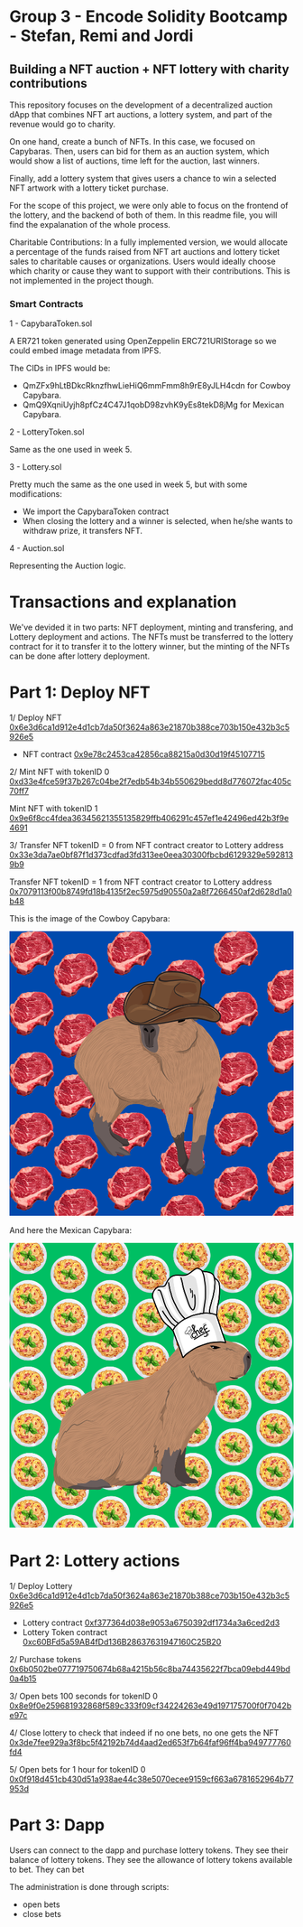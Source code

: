 # Group 3 - Encode Solidity Bootcamp - Stefan, Remi and Jordi

## Building a NFT auction + NFT lottery with charity contributions

This repository focuses on the development of a decentralized auction dApp that combines NFT art auctions, a lottery system, and part of the revenue would go to charity.

On one hand, create a bunch of NFTs. In this case, we focused on Capybaras. Then, users can bid for them as an auction system, which would show a list of auctions, time left for the auction, last winners. 

Finally, add a lottery system that gives users a chance to win a selected NFT artwork with a lottery ticket purchase.

For the scope of this project, we were only able to focus on the frontend of the lottery, and the backend of both of them. In this readme file, you will find the expalanation of the whole process.

Charitable Contributions: In a fully implemented version, we would allocate a percentage of the funds raised from NFT art auctions and lottery ticket sales to charitable causes or organizations. Users would ideally choose which charity or cause they want to support with their contributions. This is not implemented in the project though.

### Smart Contracts

1 - CapybaraToken.sol

A ER721 token generated using OpenZeppelin ERC721URIStorage so we could embed image metadata from IPFS.

The CIDs in IPFS would be:

- QmZFx9hLtBDkcRknzfhwLieHiQ6mmFmm8h9rE8yJLH4cdn for Cowboy Capybara.
- QmQ9XqniUyjh8pfCz4C47J1qobD98zvhK9yEs8tekD8jMg for Mexican Capybara.

2 - LotteryToken.sol

Same as the one used in week 5.

3 - Lottery.sol

Pretty much the same as the one used in week 5, but with some modifications:

- We import the CapybaraToken contract 
- When closing the lottery and a winner is selected, when he/she wants to withdraw prize, it transfers NFT.

4 - Auction.sol

Representing the Auction logic.

# Transactions and explanation

We've devided it in two parts: NFT deployment, minting and transfering, and Lottery deployment and actions. The NFTs must be transferred to the lottery contract for it to transfer it to the lottery winner, but the minting of the NFTs can be done after lottery deployment. 

# Part 1: Deploy NFT
 
1/ Deploy NFT [0x6e3d6ca1d912e4d1cb7da50f3624a863e21870b388ce703b150e432b3c5926e5](https://sepolia.etherscan.io/tx/0x6e3d6ca1d912e4d1cb7da50f3624a863e21870b388ce703b150e432b3c5926e5)  
- NFT contract [0x9e78c2453ca42856ca88215a0d30d19f45107715](https://sepolia.etherscan.io/address/0x9e78c2453ca42856ca88215a0d30d19f45107715)

2/ Mint NFT with tokenID 0 [0xd33e4fce59f37b267c04be2f7edb54b34b550629bedd8d776072fac405c70ff7](https://sepolia.etherscan.io/tx/0xd33e4fce59f37b267c04be2f7edb54b34b550629bedd8d776072fac405c70ff7) 

Mint NFT with tokenID 1 [0x9e6f8cc4fdea36345621355135829ffb406291c457ef1e42496ed42b3f9e4691](https://sepolia.etherscan.io/tx/0x9e6f8cc4fdea36345621355135829ffb406291c457ef1e42496ed42b3f9e4691) 

3/ Transfer NFT tokenID = 0 from NFT contract creator to Lottery address [0x33e3da7ae0bf87f1d373cdfad3fd313ee0eea30300fbcbd6129329e5928139b9](https://sepolia.etherscan.io/tx/0x33e3da7ae0bf87f1d373cdfad3fd313ee0eea30300fbcbd6129329e5928139b9)

Transfer NFT tokenID = 1 from NFT contract creator to Lottery address [0x7079113f00b8749fd18b4135f2ec5975d90550a2a8f7266450af2d628d1a0b48](https://sepolia.etherscan.io/tx/0x7079113f00b8749fd18b4135f2ec5975d90550a2a8f7266450af2d628d1a0b48)

This is the image of the Cowboy Capybara:


![Cowboy Capybara](https://github.com/encode-club-solidity-bootcamp-team-3/final_project_bootcamp/blob/main/protocol/pictures/0.png)


And here the Mexican Capybara:


![Mexican Capybara](https://github.com/encode-club-solidity-bootcamp-team-3/final_project_bootcamp/blob/main/protocol/pictures/1.png)


# Part 2: Lottery actions

1/ Deploy Lottery [0x6e3d6ca1d912e4d1cb7da50f3624a863e21870b388ce703b150e432b3c5926e5](https://sepolia.etherscan.io/tx/0x6e3d6ca1d912e4d1cb7da50f3624a863e21870b388ce703b150e432b3c5926e5)
- Lottery contract [0xf377364d038e9053a6750392df1734a3a6ced2d3](https://sepolia.etherscan.io/address/0xf377364d038e9053a6750392df1734a3a6ced2d3)
- Lottery Token contract [0xc60BFd5a59AB4fDd136B28637631947160C25B20](https://sepolia.etherscan.io/address/0xc60BFd5a59AB4fDd136B28637631947160C25B20)

2/ Purchase tokens [0x6b0502be077719750674b68a4215b56c8ba74435622f7bca09ebd449bd0a4b15](https://sepolia.etherscan.io/tx/0x6b0502be077719750674b68a4215b56c8ba74435622f7bca09ebd449bd0a4b15)

3/ Open bets 100 seconds for tokenID 0 [0x8e9f0e259681932868f589c333f09cf34224263e49d197175700f0f7042be97c](https://sepolia.etherscan.io/tx/0x8e9f0e259681932868f589c333f09cf34224263e49d197175700f0f7042be97c)

4/ Close lottery to check that indeed if no one bets, no one gets the NFT 
[0x3de7fee929a3f8bc5f42192b74d4aad2ed653f7b64faf96ff4ba949777760fd4](https://sepolia.etherscan.io/tx/0x3de7fee929a3f8bc5f42192b74d4aad2ed653f7b64faf96ff4ba949777760fd4)

5/ Open bets for 1 hour for tokenID 0 [0x0f918d451cb430d51a938ae44c38e5070ecee9159cf663a6781652964b77953d](https://sepolia.etherscan.io/tx/0x0f918d451cb430d51a938ae44c38e5070ecee9159cf663a6781652964b77953d)

# Part 3: Dapp

Users can connect to the dapp and purchase lottery tokens.
They see their balance of lottery tokens.
They see the allowance of lottery tokens available to bet.
They can bet

The administration is done through scripts:
- open bets
- close bets